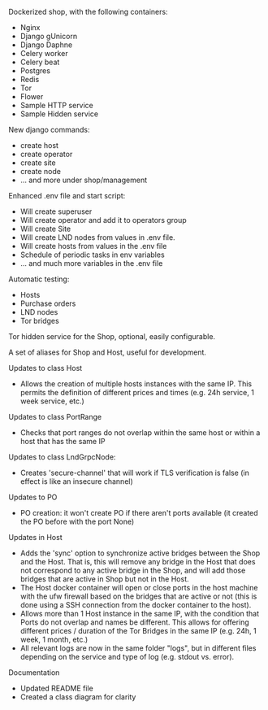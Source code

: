 Dockerized shop, with the following containers:
- Nginx
- Django gUnicorn
- Django Daphne
- Celery worker
- Celery beat
- Postgres
- Redis
- Tor
- Flower
- Sample HTTP service
- Sample Hidden service

New django commands:
- create host
- create operator
- create site
- create node
- ... and more under shop/management

Enhanced .env file and start script:
- Will create superuser
- Will create operator and add it to operators group
- Will create Site
- Will create LND  nodes from values in .env file.
- Will create hosts from values in the .env file
- Schedule of periodic tasks in env variables
- ... and much more variables in the .env file

Automatic testing:
- Hosts
- Purchase orders
- LND nodes
- Tor bridges

Tor hidden service for the Shop, optional, easily configurable.

A set of aliases for Shop and Host, useful for development.

Updates to class Host
- Allows the creation of multiple hosts instances with the same IP. This permits the definition of different prices and times (e.g. 24h service, 1 week service, etc.)

Updates to class PortRange
- Checks that port ranges do not overlap within the same host or within a host that has the same IP

Updates to class LndGrpcNode:
- Creates 'secure-channel' that will work if TLS verification is false (in effect is like an insecure channel)

Updates to PO
- PO creation: it won't create PO if there aren't ports available (it created the PO before with the port None)

Updates in Host
- Adds the 'sync' option to synchronize active bridges between the Shop and the Host. That is, this will remove any bridge in the Host that does not correspond to any active bridge in the Shop, and will add those bridges that are active in Shop but not in the Host.
- The Host docker container will open or close ports in the host machine with the ufw firewall based on the bridges that are active or not (this is done using a SSH connection from the docker container to the host).
- Allows more than 1 Host instance in the same IP, with the condition that Ports do not overlap and names be different. This allows for offering different prices /
 duration of the Tor Bridges in the same IP (e.g. 24h, 1 week, 1 month, etc.)
- All relevant logs are now in the same folder "logs", but in different files depending on the service and type of log (e.g. stdout vs. error).

Documentation
- Updated README file
- Created  a class diagram for clarity